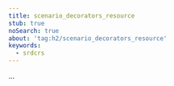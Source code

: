 ```yaml
---
title: scenario_decorators_resource
stub: true
noSearch: true
about: 'tag:h2/scenario_decorators_resource'
keywords:
  - srdcrs
---
```

...
